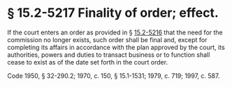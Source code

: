 # § 15.2-5217 Finality of order; effect.

<p>If the court enters an order as provided in § <a href='http://law.lis.virginia.gov/vacode/15.2-5216/'>15.2-5216</a> that the need for the commission no longer exists, such order shall be final and, except for completing its affairs in accordance with the plan approved by the court, its authorities, powers and duties to transact business or to function shall cease to exist as of the date set forth in the court order.</p><p>Code 1950, § 32-290.2; 1970, c. 150, § 15.1-1531; 1979, c. 719; 1997, c. 587.</p>